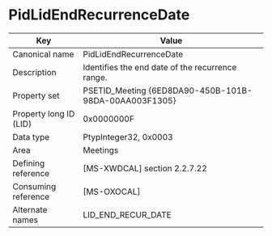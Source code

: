 # PidLidEndRecurrenceDate

| Key | Value |
|---|---|
| Canonical name | PidLidEndRecurrenceDate |
| Description | Identifies the end date of the recurrence range. |
| Property set | PSETID_Meeting {6ED8DA90-450B-101B-98DA-00AA003F1305} |
| Property long ID (LID) | 0x0000000F |
| Data type | PtypInteger32, 0x0003 |
| Area | Meetings |
| Defining reference | [MS-XWDCAL] section 2.2.7.22 |
| Consuming reference | [MS-OXOCAL] |
| Alternate names | LID_END_RECUR_DATE |
